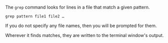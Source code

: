 The `grep` command looks for lines in a file that match a given pattern.

```
grep pattern file1 file2 …
```

If you do not specify any file names, then you will be prompted for them. 

Wherever it finds matches, they are written to the terminal window's output.

